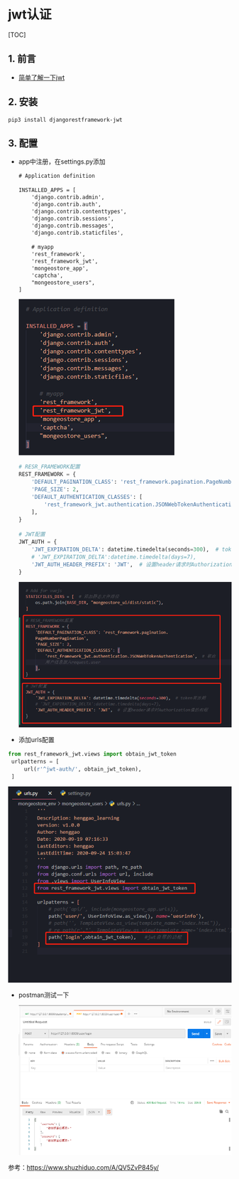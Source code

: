 # jwt认证

[TOC]



## 1. 前言

- [简单了解一下jwt](https://www.ruanyifeng.com/blog/2018/07/json_web_token-tutorial.html)



## 2. 安装

```
pip3 install djangorestframework-jwt
```



## 3. 配置

- app中注册，在settings.py添加

  ```
  # Application definition
  
  INSTALLED_APPS = [
      'django.contrib.admin',
      'django.contrib.auth',
      'django.contrib.contenttypes',
      'django.contrib.sessions',
      'django.contrib.messages',
      'django.contrib.staticfiles',
  
      # myapp
      'rest_framework',
      'rest_framework_jwt',
      'mongeostore_app',
      'captcha',
      "mongeostore_users",
  ]
  ```

  ![](IMG/微信截图_20200924091642.png)
  
  ```python
  # RESR_FRAMEWORK配置
  REST_FRAMEWORK = {
      'DEFAULT_PAGINATION_CLASS': 'rest_framework.pagination.PageNumberPagination',
      'PAGE_SIZE': 2,
      'DEFAULT_AUTHENTICATION_CLASSES': [
          'rest_framework_jwt.authentication.JSONWebTokenAuthentication',  # 取出用户信息放入request.user
      ],
  }
  
  # JWT配置
  JWT_AUTH = {
      'JWT_EXPIRATION_DELTA': datetime.timedelta(seconds=300),  # token有效期
      # 'JWT_EXPIRATION_DELTA':datetime.timedelta(days=7),
      'JWT_AUTH_HEADER_PREFIX': 'JWT',  # 设置header请求时Authorization值的前缀
  }
  
  ```
  
  ![](IMG/微信截图_20200924151040.png)

- 添加urls配置

```python
from rest_framework_jwt.views import obtain_jwt_token
 urlpatterns = [
     url(r'^jwt-auth/', obtain_jwt_token),
 ]
```

![](IMG/微信截图_20200924151317.png)

- postman测试一下

  ![](IMG/微信截图_20200924151442.png)



参考：https://www.shuzhiduo.com/A/QV5ZvP845y/